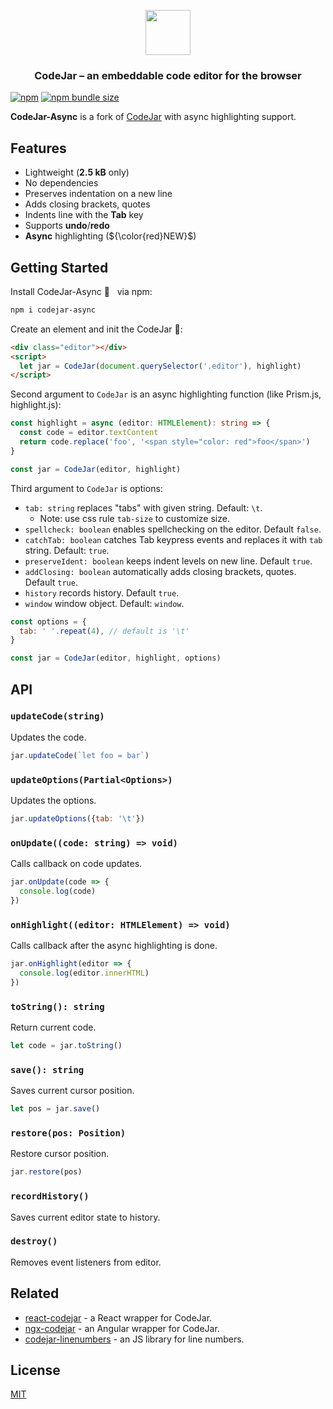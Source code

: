 <p align="center"><a href="https://medv.io/codejar/"><img src="https://medv.io/assets/codejar.svg" width="72"></a></p>
<h3 align="center">CodeJar – an embeddable code editor for the browser</h3>

[![npm](https://img.shields.io/npm/v/codejar-async?color=brightgreen)](https://www.npmjs.com/package/codejar-async)
[![npm bundle size](https://img.shields.io/bundlephobia/minzip/codejar-async?label=size)](https://bundlephobia.com/result?p=codejar-async)

**CodeJar-Async** is a fork of [CodeJar](https://medv.io/codejar/) with async highlighting support.

## Features

* Lightweight (**2.5 kB** only)
* No dependencies
* Preserves indentation on a new line
* Adds closing brackets, quotes
* Indents line with the **Tab** key
* Supports **undo**/**redo**
* **Async** highlighting (${\color{red}NEW}$)

## Getting Started

Install CodeJar-Async 🍯 &nbsp; via npm:

```bash
npm i codejar-async
```

Create an element and init the CodeJar 🍯:

```html
<div class="editor"></div>
<script>
  let jar = CodeJar(document.querySelector('.editor'), highlight)
</script>
```

Second argument to `CodeJar` is an async highlighting function (like Prism.js, highlight.js):

```ts
const highlight = async (editor: HTMLElement): string => {
  const code = editor.textContent
  return code.replace('foo', '<span style="color: red">foo</span>')
}

const jar = CodeJar(editor, highlight)
```

Third argument to `CodeJar` is options:

- `tab: string` replaces "tabs" with given string. Default: `\t`.
  - Note: use css rule `tab-size` to customize size.
- `spellcheck: boolean` enables spellchecking on the editor. Default `false`.
- `catchTab: boolean` catches Tab keypress events and replaces it with `tab` string. Default: `true`.
- `preserveIdent: boolean` keeps indent levels on new line. Default `true`.
- `addClosing: boolean` automatically adds closing brackets, quotes. Default `true`.
- `history` records history. Default `true`.
- `window` window object. Default: `window`.

```js
const options = {
  tab: ' '.repeat(4), // default is '\t'
}

const jar = CodeJar(editor, highlight, options)
```

## API

### `updateCode(string)`

Updates the code.

```js
jar.updateCode(`let foo = bar`)
```

### `updateOptions(Partial<Options>)`

Updates the options.

```js
jar.updateOptions({tab: '\t'})
```

### `onUpdate((code: string) => void)`

Calls callback on code updates.

```js
jar.onUpdate(code => {
  console.log(code)
})
```

### `onHighlight((editor: HTMLElement) => void)`

Calls callback after the async highlighting is done.

```js
jar.onHighlight(editor => {
  console.log(editor.innerHTML)
})
```

### `toString(): string`

Return current code.

```js
let code = jar.toString()
```

### `save(): string`

Saves current cursor position.

```js
let pos = jar.save()
```

### `restore(pos: Position)`

Restore cursor position.

```js
jar.restore(pos)
```

### `recordHistory()`

Saves current editor state to history.

### `destroy()`

Removes event listeners from editor.

## Related

* [react-codejar](https://github.com/guilhermelimak/react-codejar) - a React wrapper for CodeJar.
* [ngx-codejar](https://github.com/julianpoemp/ngx-codejar) - an Angular wrapper for CodeJar.
* [codejar-linenumbers](https://github.com/julianpoemp/codejar-linenumbers) - an JS library for line numbers.

## License

[MIT](LICENSE)
